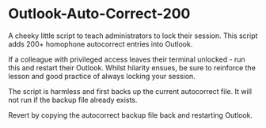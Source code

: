 # Outlook-Auto-Correct-200

A cheeky little script to teach administrators to lock their session. This script adds 200+ homophone autocorrect entries into Outlook. 

If a colleague with privileged access leaves their terminal unlocked - run this and restart their Outlook. Whilst hilarity ensues, be sure to reinforce the lesson and good practice of always locking your session. 

The script is harmless and first backs up the current autocorrect file. It will not run if the backup file already exists.

Revert by copying the autocorrect backup file back and restarting Outlook.
